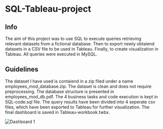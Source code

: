 # SQL-Tableau-project
## Info
The aim of this project was to use SQL to execute queries retrieving relevant datasets from a fictional database. Then to export newly obtaiend datasets in a CSV file to be used in Tableau. Finally, to create visualization in Tableau. All queries were executed in MySQL. 

## Guidelines
The dataset I have used is contaiend in a zip filed under a name employees_mod_database.zip. The dataset is clean and does not require preprocessing.
The database structure is presented in employees_mod_db.pdf.
The 4 business tasks and code execution is kept in SQL-code.sql file.
The query results have been divided into 4 seperate csv files, which have been exported to Tableau for further visualization.
The final dashboard is saved in Tableau-workbook.twbx. 

![Dashboard 1](https://user-images.githubusercontent.com/93775985/218647885-73672644-fb36-4f58-aaa9-e3e1047e34b8.png)
